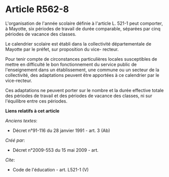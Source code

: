 # Article R562-8

L'organisation de l'année scolaire définie à l'article L. 521-1 peut comporter, à Mayotte, six périodes de travail de durée
comparable, séparées par cinq périodes de vacance des classes. 

Le calendrier scolaire est établi dans la collectivité départementale de Mayotte par le préfet, sur proposition du vice-
recteur. 

Pour tenir compte de circonstances particulières locales susceptibles de mettre en difficulté le bon fonctionnement du
service public de l'enseignement dans un établissement, une commune ou un secteur de la collectivité, des adaptations peuvent
être apportées à ce calendrier par le vice-recteur. 

Ces adaptations ne peuvent porter sur le nombre et la durée effective totale des périodes de travail et des périodes de
vacance des classes, ni sur l'équilibre entre ces périodes.

**Liens relatifs à cet article**

_Anciens textes_:

  - Décret n°91-116 du 28 janvier 1991 - art. 3 (Ab)

_Créé par_:

  - Décret n°2009-553 du 15 mai 2009 - art.

_Cite_:

  - Code de l'éducation - art. L521-1 (V)
